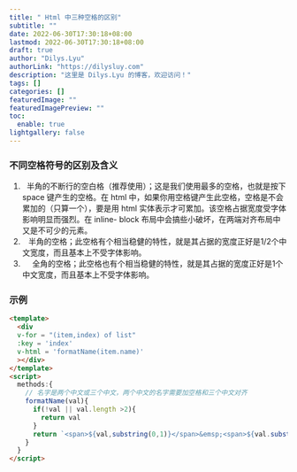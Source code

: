 ```yaml
---
title: " Html 中三种空格的区别"
subtitle: ""
date: 2022-06-30T17:30:18+08:00
lastmod: 2022-06-30T17:30:18+08:00
draft: true
author: "Dilys.Lyu"
authorLink: "https://dilysluy.com"
description: "这里是 Dilys.Lyu 的博客，欢迎访问！"
tags: []
categories: []
featuredImage: ""
featuredImagePreview: ""
toc:
  enable: true
lightgallery: false
---
```

### 不同空格符号的区别及含义

1. &nbsp; 半角的不断行的空白格（推荐使用）；这是我们使用最多的空格，也就是按下 space 键产生的空格。在 html 中，如果你用空格键产生此空格，空格是不会累加的（只算一个），要是用 html 实体表示才可累加。该空格占据宽度受字体影响明显而强烈。在 inline- block 布局中会搞些小破坏，在两端对齐布局中又是不可少的元素。
2. &ensp; 半角的空格；此空格有个相当稳健的特性，就是其占据的宽度正好是1/2个中文宽度，而且基本上不受字体影响。
3. &emsp; 全角的空格；此空格也有个相当稳健的特性，就是其占据的宽度正好是1个中文宽度，而且基本上不受字体影响。

### 示例

```html
<template>
  <div
  v-for = "(item,index) of list"
  :key = 'index'
  v-html = 'formatName(item.name)'
  ></div>
</template>
<script>
  methods:{
    // 名字是两个中文或三个中文，两个中文的名字需要加空格和三个中文对齐
    formatName(val){
      if(!val || val.length >2){
        return val
      }
      return `<span>${val,substring(0,1)}</span>&emsp;<span>${val.substring(1)}</span>`
    }
  }
</script>

```

